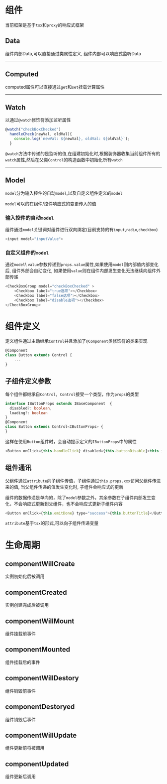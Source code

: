 # 组件
当前框架是基于`tsx`和`proxy`的响应式框架

## Data
组件内部Data,可以直接通过类属性定义, 组件内部可以响应式监听Data

---

## Computed
computed属性可以直接通过`get`和`set`挂载计算属性

---

## Watch
以通过`@watch`修饰符添加监听属性
```js
@watch("checkBoxChecked")
  handleCheck(newVal, oldVal){
    console.log(`newVal: ${newVal}, oldVal: ${oldVal}`);
  }
```
`@watch`方法中传递的是监听的值,在组建初始化时,根据装饰器收集当前组件所有的`watch`属性,然后在父类`Control`的构造函数中初始化所有`watch`

---

## Model
`model`分为输入控件的自动`model`,以及自定义组件定义的`model`

`model`可以的在组件/控件响应式的变更传入的值
### 输入控件的自动`model`
组件通过`model`关键词对组件进行双向绑定(目前支持的有`input`,`radio`,`checkbox`)
```js
<input model="inputValue">
```
### 自定义组件的`model`
通过`model`\ `value`参数传递到`props.value`属性,如果使用`model`则内部值内部变化后, 组件外部会自动变化, 如果使用`value`则在组件内部发生变化无法继续向组件外部传递
```js
<CheckBoxGroup model="checkBoxChecked" >
    <Checkbox label="true选项"></Checkbox>
    <Checkbox label="false选项"></Checkbox>
    <Checkbox label="disable选项"></Checkbox>
</CheckBoxGroup>
```

# 组件定义
定义组件通过主动继承`Control`并且添加了`@Component`类修饰符的类来实现
```ts
@Component
class Button extends Control {
    ...
}
```
## 子组件定义参数
每个组件都继承自`Control`，`Control`接受一个类型，作为`props`的类型
```ts
interface IButtonProps extends IBaseComponent  {
  disabled?: boolean,
  loading?: boolean
}
@Component
class Button extends Control<IButtonProps> {
}
```
这样在使用`Button`组件时，会自动提示定义的```IButtonProps```中的属性
```ts
<Button onClick={this.handleClick} disabled={this.buttonDisable}>this is a button</Button>
```

## 组件通讯
父组件通过`attribute`向子组件传值，子组件通过`this.props.xxx`访问父组件传进来的值, 当父组件传递的值发生变化时, 子组件会响应式的更新

组件的数据传递是单向的，除了`model`参数之外，其余参数在子组件内部发生变化，不会响应式更新到父组件，也不会响应式更新子组件内容
```js
<Button onClick={this.emitDone} type="success">{this.buttonTitle}</Button>
```
```attribute```基于```tsx```的形式,可以向子组件传递变量

# 生命周期
## componentWillCreate    
实例初始化后被调用  
## componentCreated
实例创建完成后被调用   
## componentWillMount
组件挂载前事件  
## componentMounted
组件挂载后的事件   
## componentWillDestory
组件销毁前事件   
## componentDestoryed
组件销毁后事件 
## componentWillUpdate
组件更新前将被调用   
## componentUpdated
组件更新后调用 